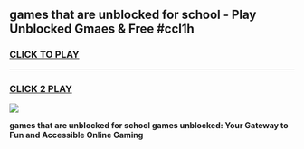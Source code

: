 
## games that are unblocked for school - Play Unblocked Gmaes & Free #ccl1h
<h3>
<a href="https://news.freeplayer.one?title=games_that_are_unblocked_for_school&ref=24F">CLICK TO PLAY</a></h3>
<hr>

<h3>
<a href="https://news.freeplayer.one?title=games_that_are_unblocked_for_school&ref=24F">CLICK 2 PLAY</a>
  
</h3>

<a href="https://news.freeplayer.one?title=games_that_are_unblocked_for_school&ref=24F/"><img src="https://clearcache.store/games.png"></a>


**games that are unblocked for school games unblocked: Your Gateway to Fun and Accessible Online Gaming**
